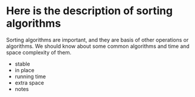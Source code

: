 # Here is the description of sorting algorithms

Sorting algorithms are important, and they are basis of other operations or algorithms.
We should know about some common algorithms and time and space complexity of them.

* stable
* in place
* running time
* extra space
* notes
